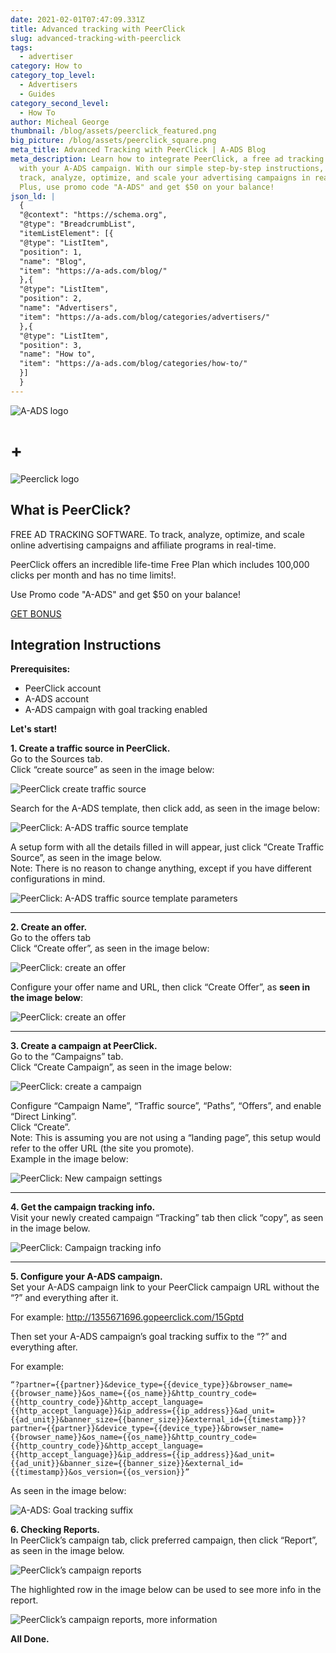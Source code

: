 ```yaml
---
date: 2021-02-01T07:47:09.331Z
title: Advanced tracking with PeerClick
slug: advanced-tracking-with-peerclick
tags:
  - advertiser
category: How to
category_top_level:
  - Advertisers
  - Guides
category_second_level:
  - How To
author: Micheal George
thumbnail: /blog/assets/peerclick_featured.png
big_picture: /blog/assets/peerclick_square.png
meta_title: Advanced Tracking with PeerClick | A-ADS Blog
meta_description: Learn how to integrate PeerClick, a free ad tracking software,
  with your A-ADS campaign. With our simple step-by-step instructions, you can
  track, analyze, optimize, and scale your advertising campaigns in real-time.
  Plus, use promo code "A-ADS" and get $50 on your balance!
json_ld: |
  {
  "@context": "https://schema.org",
  "@type": "BreadcrumbList",
  "itemListElement": [{
  "@type": "ListItem",
  "position": 1,
  "name": "Blog",
  "item": "https://a-ads.com/blog/"
  },{
  "@type": "ListItem",
  "position": 2,
  "name": "Advertisers",
  "item": "https://a-ads.com/blog/categories/advertisers/"
  },{
  "@type": "ListItem",
  "position": 3,
  "name": "How to",
  "item": "https://a-ads.com/blog/categories/how-to/"
  }]
  }
---
```

![A-ADS logo](../../static/assets/a-ads-logo.png "A-ADS logo")

# +

![Peerclick logo](../../static/assets/peerclick_color_logo_bage-01.png "Peerclick logo")

## What is PeerClick?

FREE AD  TRACKING SOFTWARE. To track, analyze, optimize, and scale online advertising campaigns and affiliate programs in real-time.

PeerClick offers an incredible life-time Free Plan which includes 100,000 clicks per month and has no time limits!.

Use Promo code "A-ADS" and get $50 on your balance!

[GET BONUS ](https://trk.peerclick.com/15GjdS?manager=vp&source=A-ADS&promo=A-ADS&language=en)

## Integration Instructions

**Prerequisites:**

* PeerClick account
* A-ADS account
* A-ADS campaign with goal tracking enabled

**Let's start!**

**1. Create a traffic source in PeerClick.**\
Go to the Sources tab.\
Click “create source” as seen in the image below:

![PeerClick create traffic source](../../static/assets/peerclick1.png "PeerClick create traffic source")

Search for the A-ADS template, then click add, as seen in the image below:

![PeerClick: A-ADS traffic source template](../../static/assets/peerclick2.png "PeerClick: A-ADS traffic source template")

A setup form with all the details filled in will appear, just click “Create Traffic Source”, as seen in the image below.\
Note: There is no reason to change anything, except if you have different configurations in mind.

![PeerClick: A-ADS traffic source template parameters](../../static/assets/peerclick3.png "PeerClick: A-ADS traffic source template parameters")

- - -

**2. Create an offer.**\
Go to the offers tab\
Click “Create offer”, as seen in the image below:

![PeerClick: create an offer](../../static/assets/peerclick4.png "PeerClick: create an offer")

Configure your offer name and URL, then click “Create Offer”, as **seen in the image below**:

![PeerClick: create an offer](../../static/assets/peerclick5.png "PeerClick: create an offer")

- - -

**3. Create a campaign at PeerClick.**\
Go to the “Campaigns” tab.\
Click “Create Campaign”, as seen in the image below:

![PeerClick: create a campaign](../../static/assets/peerclick6.png "PeerClick: create a campaign")

Configure “Campaign Name”, “Traffic source”, “Paths”, “Offers”, and enable “Direct Linking”.\
Click “Create”.\
Note: This is assuming you are not using a “landing page”, this setup would refer to the offer URL (the site you promote).\
Example in the image below:

![PeerClick: New campaign settings](../../static/assets/peerclick7.png "PeerClick: New campaign settings")

- - -

**4. Get the campaign tracking info.**\
Visit your newly created campaign “Tracking” tab then click “copy”, as seen in the image below.

![PeerClick: Campaign tracking info](../../static/assets/peerclick8.png "PeerClick: Campaign tracking info")

- - -

**5. Configure your A-ADS campaign.**\
Set your A-ADS campaign link to your PeerClick campaign URL without the “?” and everything after it.

For example: http://1355671696.gopeerclick.com/15Gptd

Then set your A-ADS campaign’s goal tracking suffix to the “?” and everything after.

For example:

```
“?partner={{partner}}&device_type={{device_type}}&browser_name={{browser_name}}&os_name={{os_name}}&http_country_code={{http_country_code}}&http_accept_language={{http_accept_language}}&ip_address={{ip_address}}&ad_unit={{ad_unit}}&banner_size={{banner_size}}&external_id={{timestamp}}?partner={{partner}}&device_type={{device_type}}&browser_name={{browser_name}}&os_name={{os_name}}&http_country_code={{http_country_code}}&http_accept_language={{http_accept_language}}&ip_address={{ip_address}}&ad_unit={{ad_unit}}&banner_size={{banner_size}}&external_id={{timestamp}}&os_version={{os_version}}”
```

As seen in the image below:

![A-ADS: Goal tracking suffix](../../static/assets/peerclick9.png "A-ADS: Goal tracking suffix")

**6. Checking Reports.**\
In PeerClick’s campaign tab, click preferred campaign, then click “Report”, as seen in the image below.

![PeerClick’s campaign reports](../../static/assets/peerclick10.png "PeerClick’s campaign reports")

The highlighted row in the image below can be used to see more info in the report.

![PeerClick’s campaign reports, more information](../../static/assets/peerclick11.png "PeerClick’s campaign reports, more information")

**All Done.**